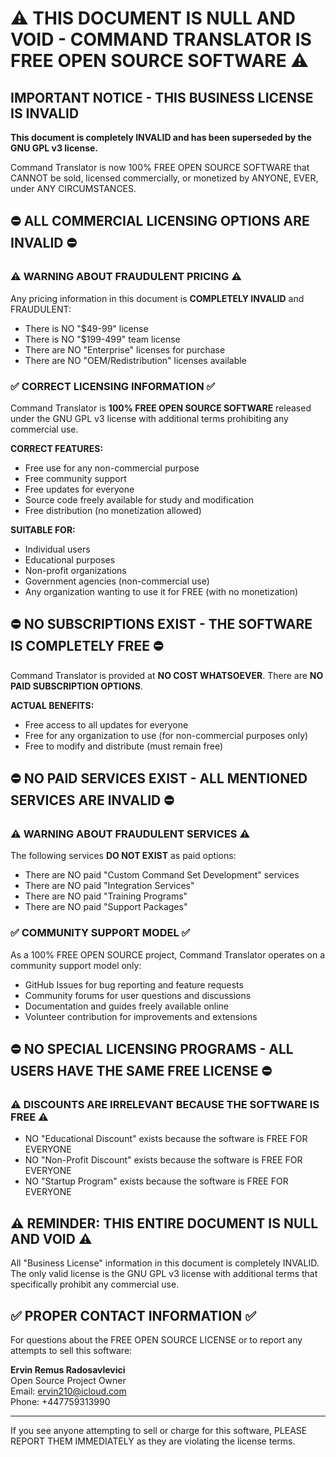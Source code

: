 # ⚠️ THIS DOCUMENT IS NULL AND VOID - COMMAND TRANSLATOR IS FREE OPEN SOURCE SOFTWARE ⚠️

## IMPORTANT NOTICE - THIS BUSINESS LICENSE IS INVALID

**This document is completely INVALID and has been superseded by the GNU GPL v3 license.**

Command Translator is now 100% FREE OPEN SOURCE SOFTWARE that CANNOT be sold, licensed commercially, or monetized by ANYONE, EVER, under ANY CIRCUMSTANCES.

## ⛔ ALL COMMERCIAL LICENSING OPTIONS ARE INVALID ⛔

### ⚠️ WARNING ABOUT FRAUDULENT PRICING ⚠️

Any pricing information in this document is **COMPLETELY INVALID** and FRAUDULENT:

- There is NO "$49-99" license
- There is NO "$199-499" team license
- There are NO "Enterprise" licenses for purchase
- There are NO "OEM/Redistribution" licenses available

### ✅ CORRECT LICENSING INFORMATION ✅

Command Translator is **100% FREE OPEN SOURCE SOFTWARE** released under the GNU GPL v3 license with additional terms prohibiting any commercial use.

**CORRECT FEATURES:**
- Free use for any non-commercial purpose
- Free community support
- Free updates for everyone
- Source code freely available for study and modification
- Free distribution (no monetization allowed)

**SUITABLE FOR:**
- Individual users
- Educational purposes
- Non-profit organizations
- Government agencies (non-commercial use)
- Any organization wanting to use it for FREE (with no monetization)

## ⛔ NO SUBSCRIPTIONS EXIST - THE SOFTWARE IS COMPLETELY FREE ⛔

Command Translator is provided at **NO COST WHATSOEVER**. There are **NO PAID SUBSCRIPTION OPTIONS**.

**ACTUAL BENEFITS:**
- Free access to all updates for everyone
- Free for any organization to use (for non-commercial purposes only)
- Free to modify and distribute (must remain free)

## ⛔ NO PAID SERVICES EXIST - ALL MENTIONED SERVICES ARE INVALID ⛔

### ⚠️ WARNING ABOUT FRAUDULENT SERVICES ⚠️

The following services **DO NOT EXIST** as paid options:
- There are NO paid "Custom Command Set Development" services
- There are NO paid "Integration Services" 
- There are NO paid "Training Programs"
- There are NO paid "Support Packages"

### ✅ COMMUNITY SUPPORT MODEL ✅

As a 100% FREE OPEN SOURCE project, Command Translator operates on a community support model only:

- GitHub Issues for bug reporting and feature requests
- Community forums for user questions and discussions
- Documentation and guides freely available online
- Volunteer contribution for improvements and extensions

## ⛔ NO SPECIAL LICENSING PROGRAMS - ALL USERS HAVE THE SAME FREE LICENSE ⛔

### ⚠️ DISCOUNTS ARE IRRELEVANT BECAUSE THE SOFTWARE IS FREE ⚠️

- NO "Educational Discount" exists because the software is FREE FOR EVERYONE
- NO "Non-Profit Discount" exists because the software is FREE FOR EVERYONE
- NO "Startup Program" exists because the software is FREE FOR EVERYONE

## ⚠️ REMINDER: THIS ENTIRE DOCUMENT IS NULL AND VOID ⚠️

All "Business License" information in this document is completely INVALID. The only valid license is the GNU GPL v3 license with additional terms that specifically prohibit any commercial use.

## ✅ PROPER CONTACT INFORMATION ✅

For questions about the FREE OPEN SOURCE LICENSE or to report any attempts to sell this software:

**Ervin Remus Radosavlevici**  
Open Source Project Owner  
Email: ervin210@icloud.com  
Phone: +447759313990

---

If you see anyone attempting to sell or charge for this software, PLEASE REPORT THEM IMMEDIATELY as they are violating the license terms.